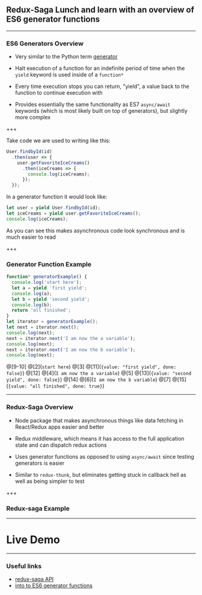 ## Redux-Saga Lunch and learn with an overview of ES6 generator functions

---

### ES6 Generators Overview
- Very similar to the Python term [generator](https://docs.python.org/3/glossary.html#term-generator)

- Halt execution of a function for an indefinite period of time when the `yield` keyword is used inside of a `function*`

- Every time execution stops you can return, "yield", a value back to the function to continue execution with

- Provides essentially the same functionality as ES7 `async/await` keywords (which is most likely built on top of generators), but slightly more complex

+++

Take code we are used to writing like this:
```javascript
User.findbyId(id)
  .then(user => {
    user.getFavoriteIceCreams()
      .then(iceCreams => {
        console.log(iceCreams);
      });
  });
```
In a generator function it would look like:
```javascript
let user = yield User.findbyId(id);
let iceCreams = yield user.getFavoriteIceCreams();
console.log(iceCreams);
```
As you can see this makes asynchronous code look synchronous and is much easier to read

+++

### Generator Function Example
```javascript
function* generatorExample() {
  console.log('start here');
  let a = yield 'first yield';
  console.log(a);
  let b = yield 'second yield';
  console.log(b);
  return 'all finished';
}
let iterator = generatorExample();
let next = iterator.next();
console.log(next);
next = iterator.next('I am now the a variable');
console.log(next);
next = iterator.next('I am now the b variable');
console.log(next);
```
@[9-10]
@[2](`start here`)
@[3]
@[11](`{value: "first yield", done: false}`)
@[12]
@[4](`I am now the a variable`)
@[5]
@[13](`{value: "second yield", done: false}`)
@[14]
@[6](`I am now the b variable`)
@[7]
@[15](`{value: "all finished", done: true}`)

---

### Redux-Saga Overview
- Node package that makes asynchronous things like data fetching in React/Redux apps easier and better

- Redux middleware, which means it has access to the full application state and can dispatch redux actions

- Uses generator functions as opposed to using `async/await` since testing generators is easier

- Similar to `redux-thunk`, but eliminates getting stuck in callback hell as well as being simpler to test

+++

### Redux-saga Example

---
# Live Demo
---
### Useful links
- [redux-saga API](https://redux-saga.js.org/docs/api/)
- [into to ES6 generator functions](http://thejsguy.com/2016/10/15/a-practical-introduction-to-es6-generator-functions.html)
